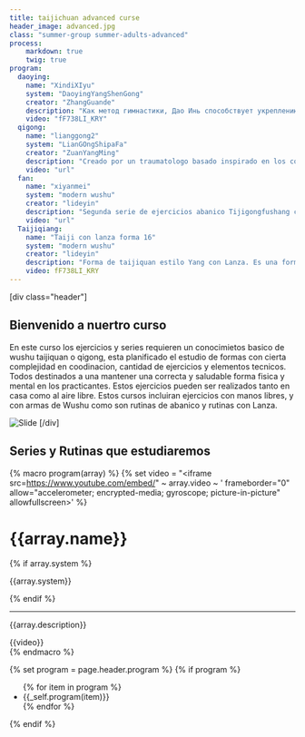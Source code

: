 ```yaml
---
title: taijichuan advanced curse
header_image: advanced.jpg
class: "summer-group summer-adults-advanced"
process:
    markdown: true
    twig: true
program:
  daoying:
    name: "XindiXIyu"
    system: "DaoyingYangShenGong"
    creator: "ZhangGuande"
    description: "Как метод гимнастики, Дао Инь способствует укреплению физического и энергетического тела, делает его молодым, сильным, гибким и чувствительным при сохранении внутренней концентрации."
    video: "fF738LI_KRY"
  qigong:
    name: "lianggong2"
    system: "LianGOngShipaFa"
    creator: "ZuanYangMing"
    description: "Creado por un traumatologo basado inspirado en los conocimientos del mapa de maguandi una seria de ejercicios que se adecua para realizar en lugares de poco espacio en cortos espacios de tiempo"
    video: "url"
  fan:
    name: "xiyanmei"
    system: "modern wushu"
    creator: "lideyin"
    description: "Segunda serie de ejercicios abanico Tijigongfushang creados por este maestro, consituido con movimientos de muchos tradicionales estilos de wushu"
    video: "url"
  Taijiqiang:
    name: "Taiji con lanza forma 16"
    system: "modern wushu"
    creator: "lideyin"
    description: "Forma de taijiquan estilo Yang con Lanza. Es una forma de nivel elemtal con elegantes y bellos movimientos."
    video: fF738LI_KRY
---
```

[div class="header"]
## Bienvenido a nuertro curso
En este curso los ejercicios y series requieren un conocimietos basico de wushu taijiquan o qigong, esta planificado el estudio de formas con cierta complejidad en coodinacion, cantidad de ejercicios y elementos tecnicos. Todos destinados a una mantener una correcta y saludable forma fisica y mental en los practicantes. Estos ejercicios pueden ser realizados tanto en casa como al aire libre. Estos cursos incluiran ejercicios con manos libres, y con armas de Wushu como son rutinas de abanico y rutinas con Lanza.

![Slide](fotos)
[/div]

## Series y Rutinas que estudiaremos
{% macro program(array) %}
  {% set video = "<iframe src=https://www.youtube.com/embed/" ~ array.video ~ ' frameborder="0" allow="accelerometer; encrypted-media; gyroscope; picture-in-picture" allowfullscreen></iframe>' %}
  <div class="program-item">
    <div class="description">
      <h1>{{array.name}}</h1>
    {% if array.system %}
            <p>{{array.system}}</p>
  {% endif %}
      <hr>
      <p>{{array.description}}</p>
    </div>
    <div class="video">
    {{video}}
    </div>
  <div>
{% endmacro %}

{% set program = page.header.program %}
{% if program %}
<div class="program">
  <ul class="styledList">
    {% for item in program %}
      <li>{{_self.program(item)}}
    </li>
    {% endfor %}
  </ul>
</div>
{% endif %}
